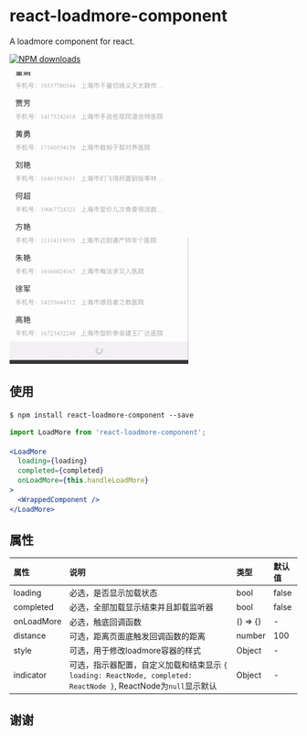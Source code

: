 # react-loadmore-component

A loadmore component for react.

[![NPM downloads](https://img.shields.io/npm/dm/react-loadmore-component.svg)](https://www.npmjs.com/package/react-loadmore-component)

![Demo GIF](https://github.com/MorisHarA/loadmore/blob/master/docs/demo.gif)

## 使用

`$ npm install react-loadmore-component --save`

```jsx
import LoadMore from 'react-loadmore-component';

<LoadMore
  loading={loading}
  completed={completed}
  onLoadMore={this.handleLoadMore}
>
  <WrappedComponent />
</LoadMore>
```

## 属性

| 属性                    | 说明                       | 类型 | 默认值 
|:----------------------------|:----------------------------------|:-------------------------|:------
| loading          | 必选，是否显示加载状态 |bool |false
| completed      | 必选，全部加载显示结束并且卸载监听器 |bool|false
| onLoadMore | 必选，触底回调函数 |() => {}| -
| distance | 可选，距离页面底触发回调函数的距离 | number | 100
| style | 可选，用于修改loadmore容器的样式 | Object | -
| indicator | 可选，指示器配置，自定义加载和结束显示 `{ loading: ReactNode, completed: ReactNode }`, ReactNode为`null`显示默认 | Object | -


## 谢谢
